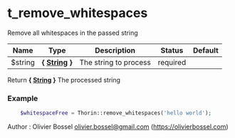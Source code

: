 # t_remove_whitespaces

Remove all whitespaces in the passed string


Name  |  Type  |  Description  |  Status  |  Default
------------  |  ------------  |  ------------  |  ------------  |  ------------
$string  |  **{ [String](http://php.net/manual/en/language.types.string.php) }**  |  The string to process  |  required  |

Return **{ [String](http://php.net/manual/en/language.types.string.php) }** The processed string

### Example
```php
	$whitespaceFree = Thorin::remove_whitespaces('hello world');
```
Author : Olivier Bossel <olivier.bossel@gmail.com> (https://olivierbossel.com)